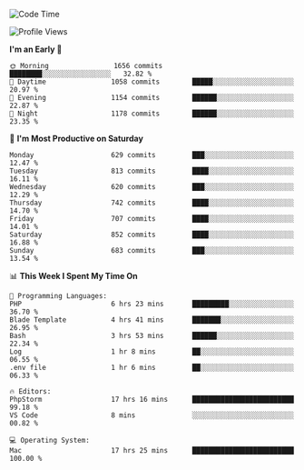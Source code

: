 <!--START_SECTION:waka-->
![Code Time](http://img.shields.io/badge/Code%20Time-4%2C082%20hrs%2032%20mins-blue)

![Profile Views](http://img.shields.io/badge/Profile%20Views-0-blue)

**I'm an Early 🐤** 

```text
🌞 Morning                1656 commits        ████████░░░░░░░░░░░░░░░░░   32.82 % 
🌆 Daytime                1058 commits        █████░░░░░░░░░░░░░░░░░░░░   20.97 % 
🌃 Evening                1154 commits        ██████░░░░░░░░░░░░░░░░░░░   22.87 % 
🌙 Night                  1178 commits        ██████░░░░░░░░░░░░░░░░░░░   23.35 % 
```
📅 **I'm Most Productive on Saturday** 

```text
Monday                   629 commits         ███░░░░░░░░░░░░░░░░░░░░░░   12.47 % 
Tuesday                  813 commits         ████░░░░░░░░░░░░░░░░░░░░░   16.11 % 
Wednesday                620 commits         ███░░░░░░░░░░░░░░░░░░░░░░   12.29 % 
Thursday                 742 commits         ████░░░░░░░░░░░░░░░░░░░░░   14.70 % 
Friday                   707 commits         ████░░░░░░░░░░░░░░░░░░░░░   14.01 % 
Saturday                 852 commits         ████░░░░░░░░░░░░░░░░░░░░░   16.88 % 
Sunday                   683 commits         ███░░░░░░░░░░░░░░░░░░░░░░   13.54 % 
```


📊 **This Week I Spent My Time On** 

```text
💬 Programming Languages: 
PHP                      6 hrs 23 mins       █████████░░░░░░░░░░░░░░░░   36.70 % 
Blade Template           4 hrs 41 mins       ███████░░░░░░░░░░░░░░░░░░   26.95 % 
Bash                     3 hrs 53 mins       ██████░░░░░░░░░░░░░░░░░░░   22.34 % 
Log                      1 hr 8 mins         ██░░░░░░░░░░░░░░░░░░░░░░░   06.55 % 
.env file                1 hr 6 mins         ██░░░░░░░░░░░░░░░░░░░░░░░   06.33 % 

🔥 Editors: 
PhpStorm                 17 hrs 16 mins      █████████████████████████   99.18 % 
VS Code                  8 mins              ░░░░░░░░░░░░░░░░░░░░░░░░░   00.82 % 

💻 Operating System: 
Mac                      17 hrs 25 mins      █████████████████████████   100.00 % 
```


<!--END_SECTION:waka-->
